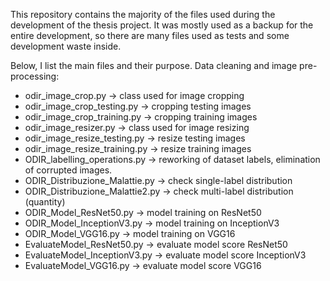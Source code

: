 This repository contains the majority of the files used during the development of the thesis project. 
It was mostly used as a backup for the entire development, so there are many files used as tests and some development waste inside.

Below, I list the main files and their purpose.
Data cleaning and image pre-processing:
- odir_image_crop.py  → class used for image cropping
- odir_image_crop_testing.py  →  cropping testing images
- odir_image_crop_training.py  →  cropping training images
- odir_image_resizer.py  →  class used for image resizing
- odir_image_resize_testing.py  →   resize testing images
- odir_image_resize_training.py  →  resize training images
- ODIR_labelling_operations.py  → reworking of dataset labels, elimination of corrupted images.
- ODIR_Distribuzione_Malattie.py  → check single-label distribution
- ODIR_Distribuzione_Malattie2.py  → check multi-label distribution (quantity)
- ODIR_Model_ResNet50.py  →  model training on ResNet50
- ODIR_Model_InceptionV3.py  →  model training on InceptionV3
- ODIR_Model_VGG16.py  →  model training on VGG16
- EvaluateModel_ResNet50.py  →  evaluate model score ResNet50
- EvaluateModel_InceptionV3.py  →  evaluate model score InceptionV3
- EvaluateModel_VGG16.py   →  evaluate model score VGG16
